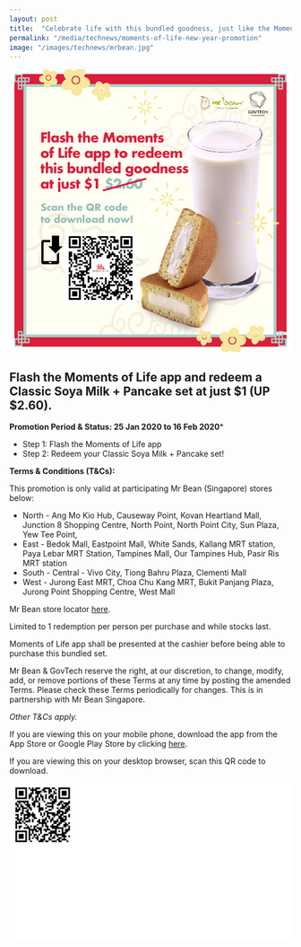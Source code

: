 ```yaml
---
layout: post
title:  "Celebrate life with this bundled goodness, just like the Moments of Life app!"
permalink: "/media/technews/moments-of-life-new-year-promotion"
image: "/images/technews/mrbean.jpg"
---
```


![MOL](/images/technews/mrbean.jpg)


Flash the Moments of Life app and redeem a Classic Soya Milk + Pancake set at just $1 (UP $2.60).
---

**Promotion Period & Status: 25 Jan 2020 to 16 Feb 2020***

 - Step 1: Flash the Moments of Life app
 - Step 2: Redeem your Classic Soya Milk + Pancake set!

**Terms & Conditions (T&Cs):**

This promotion is only valid at participating Mr Bean (Singapore) stores below:

 - North - Ang Mo Kio Hub, Causeway Point, Kovan Heartland Mall, Junction 8 Shopping Centre, North Point, North Point City, Sun Plaza, Yew Tee Point, 
 - East - Bedok Mall, Eastpoint Mall, White Sands, Kallang MRT station, Paya Lebar MRT Station, Tampines Mall, Our Tampines Hub, Pasir Ris MRT station
 - South - Central - Vivo City, Tiong Bahru Plaza, Clementi Mall
 - West - Jurong East MRT, Choa Chu Kang MRT, Bukit Panjang Plaza, Jurong Point Shopping Centre, West Mall

Mr Bean store locator [here](http://www.mrbean.com.sg/store-locator).

Limited to 1 redemption per person per purchase and while stocks last. 

Moments of Life app shall be presented at the cashier before being able to purchase this bundled set.

Mr Bean & GovTech reserve the right, at our discretion, to change, modify, add, or remove portions of these Terms at any time by posting the amended Terms. Please check these Terms periodically for changes. This is in partnership with Mr Bean Singapore.

*Other T&Cs apply.*

If you are viewing this on your mobile phone, download the app from the App Store or Google Play Store by clicking [here](https://momentsoflifeapp.page.link/ZH7o). 

If you are viewing this on your desktop browser, scan this QR code to download.

![Moments of Life Product Features](/images/programmes/products-and-services/mol-qrcode.png)

